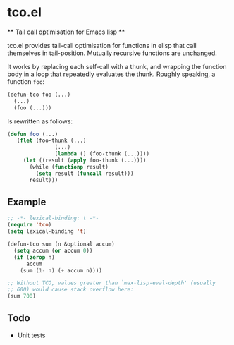 # tco.el
** Tail call optimisation for Emacs lisp **

tco.el provides tail-call optimisation for functions in elisp that
call themselves in tail-position. Mutually recursive functions are
unchanged.

It works by replacing each self-call with a thunk, and wrapping the
function body in a loop that repeatedly evaluates the thunk. Roughly
speaking, a function `foo`:

```lisp
(defun-tco foo (...)
  (...)
  (foo (...)))
```

Is rewritten as follows:

```lisp
(defun foo (...)
   (flet (foo-thunk (...)
               (...)
               (lambda () (foo-thunk (...))))
     (let ((result (apply foo-thunk (...))))
       (while (functionp result)
         (setq result (funcall result)))
       result)))
```

## Example

```lisp
;; -*- lexical-binding: t -*-
(require 'tco)
(setq lexical-binding 't)

(defun-tco sum (n &optional accum)
  (setq accum (or accum 0))
  (if (zerop n)
      accum
    (sum (1- n) (+ accum n))))

;; Without TCO, values greater than `max-lisp-eval-depth' (usually
;; 600) would cause stack overflow here:
(sum 700)
```

## Todo

* Unit tests
